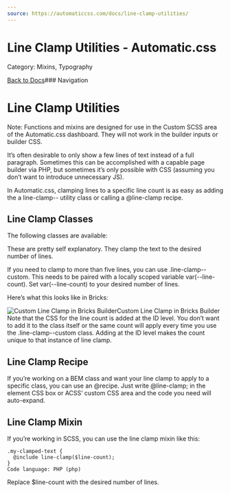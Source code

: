```yaml
---
source: https://automaticcss.com/docs/line-clamp-utilities/
---
```


# Line Clamp Utilities - Automatic.css

Category: Mixins, Typography

[Back to Docs](https://automaticcss.com/docs)### Navigation

# Line Clamp Utilities

Note: Functions and mixins are designed for use in the Custom SCSS area of the Automatic.css dashboard. They will not work in the builder inputs or builder CSS.

It’s often desirable to only show a few lines of text instead of a full paragraph. Sometimes this can be accomplished with a capable page builder via PHP, but sometimes it’s only possible with CSS (assuming you don’t want to introduce unnecessary JS).

In Automatic.css, clamping lines to a specific line count is as easy as adding the a line-clamp-- utility class or calling a @line-clamp recipe.

## Line Clamp Classes

The following classes are available:

These are pretty self explanatory. They clamp the text to the desired number of lines.

If you need to clamp to more than five lines, you can use .line-clamp--custom. This needs to be paired with a locally scoped variable var(--line-count). Set var(--line-count) to your desired number of lines.

Here’s what this looks like in Bricks:

![Custom Line Clamp in Bricks Builder](https://automaticcss.com/wp-content/uploads/custom-line-clamp-bricks-1024x733.jpg)Custom Line Clamp in Bricks Builder
Note that the CSS for the line count is added at the ID level. You don’t want to add it to the class itself or the same count will apply every time you use the .line-clamp--custom class. Adding at the ID level makes the count unique to that instance of line clamp.

## Line Clamp Recipe

If you’re working on a BEM class and want your line clamp to apply to a specific class, you can use an @recipe. Just write @line-clamp; in the element CSS box or ACSS’ custom CSS area and the code you need will auto-expand.

## Line Clamp Mixin

If you’re working in SCSS, you can use the line clamp mixin like this:

```
.my-clamped-text {
  @include line-clamp($line-count);
}
Code language: PHP (php)
```

Replace $line-count with the desired number of lines.

